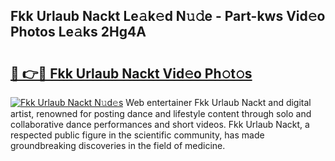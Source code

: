 ## Fkk Urlaub Nackt Le𝚊k𝚎d N𝚞𝚍e - Part-kws Vid𝚎o Photos Le𝚊ks 2Hg4A

# <h2><a href="http://fb1gsy.evod.top/?m=Fkk+Urlaub+Nackt">🔗 👉🔴 Fkk Urlaub Nackt Vid𝚎o Ph𝚘t𝚘s</a></h2>

[![Fkk Urlaub Nackt N𝚞d𝚎s](https://i.imgur.com/8V9OHl7.gif)](http://fb1gsy.evod.top/?m=Fkk+Urlaub+Nackt)
Web entertainer Fkk Urlaub Nackt and digital artist, renowned for posting dance and lifestyle content through solo and collaborative dance performances and short videos. Fkk Urlaub Nackt, a respected public figure in the scientific community, has made groundbreaking discoveries in the field of medicine. 
